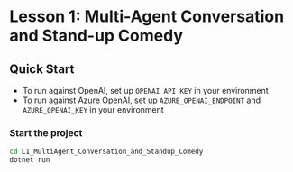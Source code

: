 # Lesson 1: Multi-Agent Conversation and Stand-up Comedy

## Quick Start
 - To run against OpenAI, set up `OPENAI_API_KEY` in your environment
 - To run against Azure OpenAI, set up `AZURE_OPENAI_ENDPOINT` and `AZURE_OPENAI_KEY` in your environment

### Start the project
```bash
cd L1_MultiAgent_Conversation_and_Standup_Comedy
dotnet run
```